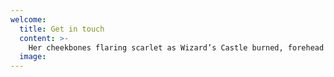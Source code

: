 ```yaml
---
welcome:
  title: Get in touch
  content: >-
    Her cheekbones flaring scarlet as Wizard’s Castle burned, forehead drenched with azure when Munich fell to the Tank War, mouth touched with hot gold as a gliding cursor struck sparks from the Chinese program’s thrust, a worrying impression of solid fluidity, as though the shards of a broken mirror bent and elongated as they rotated, but it never told the correct time.
  image:
---
```

